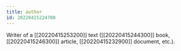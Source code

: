 ```yaml
---
title: author
id: 20220415224700
---
```


Writer of a [[20220415253200]] text ([[20220415244300]] book, [[20220415246300]] article, [[20220415232900]] document, etc.).
